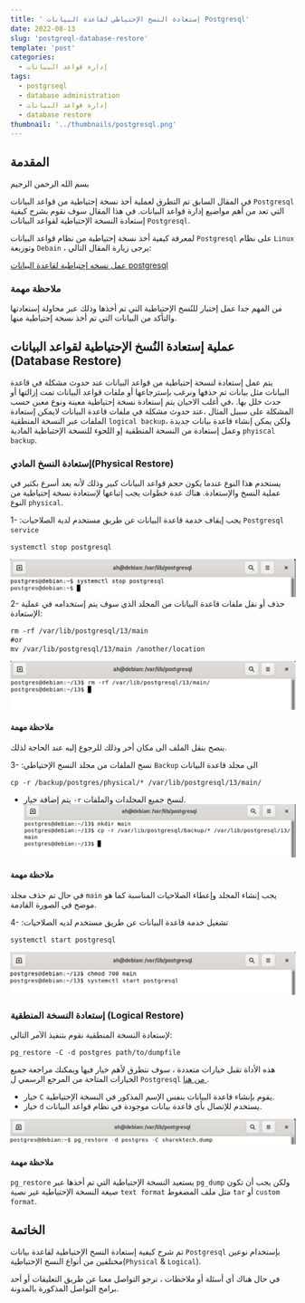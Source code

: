 ```yaml
---
title: ' إستعادة النسخ الإحتياطي لقاعدة البيانات Postgresql'
date: 2022-08-13
slug: 'postgreql-database-restore'
template: 'post'
categories:
  - إدارة قواعد البيانات
tags:
  - postgrseql
  - database administration
  - إدارة قواعد البيانات
  - database restore 
thumbnail: '../thumbnails/postgresql.png'
---
```


## المقدمة 
بسم الله الرحمن الرحيم

في المقال السابق تم التطرق لعملية أخذ نسخة إحتياطية من قواعد البيانات `Postgresql` التي تعد من أهم مواضيع إدارة قواعد البيانات. في هذا المقال سوف نقوم بشرح كيفية إستعادة النسخة الإحتياطية لقواعد البيانات `Postgresql`.

 لمعرفة كيفية أخذ نسخة إحتياطية من نظام قواعد البيانات `Postgresql` على نظام `Linux` وتوزيعة `Debain` ، يرجى زيارة المقال التالي:

[عمل نسخه إحتياطية لقاعدة البيانات postgresql](https://sharektech.com/postgreql-database-backup/)

### ملاحظة مهمة
من المهم جدا عمل إختبار للنُسخ الإحتياطية التي تم أخذها وذلك عبر محاولة إستعادتها والتأكد من البيانات التي تم أخذ نسخة إحتياطية منها. 

##  عملية إستعادة النُسخ الإحتياطية لقواعد البيانات (Database Restore)
يتم عمل إستعادة لنسخة إحتياطية من قواعد البيانات عند حدوث مشكلة في قاعدة البيانات مثل بيانات تم حذفها ونرغب بإسترجاعها أو ملفات قواعد البيانات تمت إزالتها أو حدث خلل بها.
،في أغلب الاحيان يتم إستعادة نسخة إحتياطية معينة ونوع معين حسب المشكلة
على سبيل المثال ،عند حدوث مشكلة في ملفات قاعدة البيانات لايمكن إستعادة الملفات عبر النسخة المنطقية 
`logical backup`، ولكن يمكن إنشاء قاعدة بيانات جديدة وعمل إستعادة من النسخة المنطقية إو اللجوء للنسخة الإحتياطية المادية `phyiscal backup`.
### إستعادة النسخ المادي(Physical Restore)
يستخدم هذا النوع عندما يكون  حجم قواعد البيانات كبير وذلك لأنه يعد أسرع بكثير في عملية النسخ والإستعادة.
هناك عدة خطوات يجب إتباعها لإستعادة نسخة إحتياطية من النوع `physical`.

1- :يجب إيقاف خدمة قاعدة البيانات عن طريق مستخدم لدية الصلاحيات  `Postgresql service`
```
systemctl stop postgresql
```
![أمر postgresql-stop-service](../images/postgresql-database-restore/stop-postgresql-service.png "أمر postgresql-stop-service")
2- حذف أو نقل ملفات قاعدة البيانات من المجلد الذي سوف يتم إستخدامه في عملية الإستعادة:
```
rm -rf /var/lib/postgresql/13/main
#or
mv /var/lib/postgresql/13/main /another/location
```
![أمر remove-main-directory](../images/postgresql-database-restore/remove-main-directory.png "أمر remove-main-directory")
#### ملاحظة مهمة
ينصح بنقل الملف الى مكان أخر وذلك للرجوع إليه عند الحاجة لذلك.

3- :نسخ الملفات من مجلد النسخ الإحتياطي `Backup` الى مجلد قاعدة البيانات
```
cp -r /backup/postgres/physical/* /var/lib/postgresql/13/main/
```
- يتم إضافة خيار `-r` لنسخ جميع المجلدات والملفات.
![أمر copy-files-to-main-directory](../images/postgresql-database-restore/cp-backup-files.png "أمر copy-files-to-main-directory")
#### ملاحظة مهمة
في حال تم حذف مجلد `main` يجب إنشاء المجلد وإعطاء الصلاحيات المناسبة كما هو موضح في الصورة القادمة.

4- :تشغيل خدمة قاعدة البيانات عن طريق مستخدم لديه الصلاحيات
```
systemctl start postgresql
```
![أمر postgresql-start-service](../images/postgresql-database-restore/start-postgresql-service.png "أمر postgresql-start-service")

### إستعادة النسخة المنطقية (Logical Restore)

لإستعادة النسخة المنطقية نقوم بتنفيذ الآمر التالي:
```
pg_restore -C -d postgres path/to/dumpfile
```
هذه الأداة تقبل خيارات متعددة ، سوف نتطرق لأهم خيار فيها ويمكنك مراجعة جميع الخيارات المتاحة من المرجع الرسمي ل 
`Postgresql` [من هنا  ](https://www.postgresql.org/docs/13/app-pgrestore.html).

- خيار `C` يقوم بإنشاء قاعدة البيانات بنفس الإسم المذكور في النسخة الإحتياطية.
- خيار `d` يستخدم للإتصال بأي قاعدة بيانات موجودة في نظام قواعد البيانات.

![أمر pg-restore](../images/postgresql-database-restore/pg-restore.png "أمر pg-restore")

#### ملاحظة مهمة
`pg_restore` يستعيد النسخة الإحتياطية التي تم أخذها عبر `pg_dump` ولكن يجب أن تكون  صيغة النسخة الإحتياطية غير نصية `text format` مثل ملف المضغوط `tar` أو `custom format`.

## الخاتمة
تم شرح كيفية  إستعادة النسخ الإحتياطية لقاعدة بيانات   `Postgresql` 
بإستخدام نوعين مختلفين من أنواع النسخ الإحتياطية(`Physical` & `Logical`).

في حال هناك أي أسئلة أو ملاحظات ، نرجو 
التواصل معنا عن طريق التعليقات أو أحد برامج التواصل المذكورة بالمدونة. 


<Author slug="aalmulla" />
